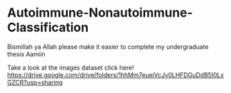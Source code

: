 # Autoimmune-Nonautoimmune-Classification
Bismillah ya Allah please make it easier to complete my undergraduate thesis Aamiin

Take a look at the images dataset click here!
https://drive.google.com/drive/folders/1hhMm7eueiVcJv0LHFDGuDdB5I0LxGZCR?usp=sharing 
